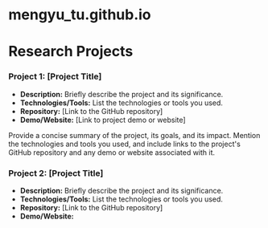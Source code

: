 # mengyu_tu.github.io

# Research Projects

### Project 1: [Project Title]

- **Description:** Briefly describe the project and its significance.
- **Technologies/Tools:** List the technologies or tools you used.
- **Repository:** [Link to the GitHub repository]
- **Demo/Website:** [Link to project demo or website]

Provide a concise summary of the project, its goals, and its impact. Mention the technologies and tools you used, and include links to the project's GitHub repository and any demo or website associated with it.

### Project 2: [Project Title]

- **Description:** Briefly describe the project and its significance.
- **Technologies/Tools:** List the technologies or tools you used.
- **Repository:** [Link to the GitHub repository]
- **Demo/Website:**
